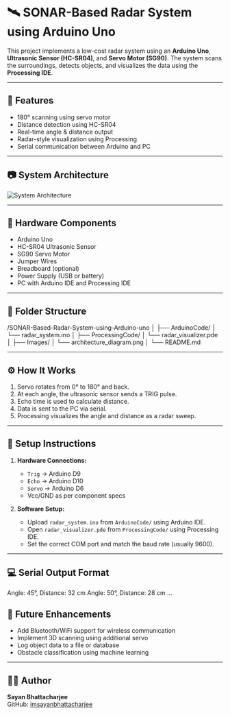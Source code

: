 # 🛰️ SONAR-Based Radar System using Arduino Uno

This project implements a low-cost radar system using an **Arduino Uno**, **Ultrasonic Sensor (HC-SR04)**, and **Servo Motor (SG90)**. The system scans the surroundings, detects objects, and visualizes the data using the **Processing IDE**.

---

## 📌 Features

- 180° scanning using servo motor
- Distance detection using HC-SR04
- Real-time angle & distance output
- Radar-style visualization using Processing
- Serial communication between Arduino and PC

---

## 📷 System Architecture

![System Architecture](Images/architecture_diagram.png)

---

## 🧰 Hardware Components

- Arduino Uno
- HC-SR04 Ultrasonic Sensor
- SG90 Servo Motor
- Jumper Wires
- Breadboard (optional)
- Power Supply (USB or battery)
- PC with Arduino IDE and Processing IDE

---

## 📂 Folder Structure

/SONAR-Based-Radar-System-using-Arduino-uno
│
├── ArduinoCode/
│ └── radar_system.ino
│
├── ProcessingCode/
│ └── radar_visualizer.pde
│
├── Images/
│ └── architecture_diagram.png
│
└── README.md


---

## ⚙️ How It Works

1. Servo rotates from 0° to 180° and back.
2. At each angle, the ultrasonic sensor sends a TRIG pulse.
3. Echo time is used to calculate distance.
4. Data is sent to the PC via serial.
5. Processing visualizes the angle and distance as a radar sweep.

---

## 🔧 Setup Instructions

1. **Hardware Connections:**
   - `Trig` → Arduino D9  
   - `Echo` → Arduino D10  
   - `Servo` → Arduino D6  
   - Vcc/GND as per component specs

2. **Software Setup:**
   - Upload `radar_system.ino` from `ArduinoCode/` using Arduino IDE.
   - Open `radar_visualizer.pde` from `ProcessingCode/` using Processing IDE.
   - Set the correct COM port and match the baud rate (usually 9600).

---

## 💻 Serial Output Format
Angle: 45°, Distance: 32 cm
Angle: 50°, Distance: 28 cm
...

## 🧠 Future Enhancements

- Add Bluetooth/WiFi support for wireless communication
- Implement 3D scanning using additional servo
- Log object data to a file or database
- Obstacle classification using machine learning

---

## 🧑‍💻 Author

**Sayan Bhattacharjee**  
GitHub: [imsayanbhattacharjee](https://github.com/imsayanbhattacharjee)
